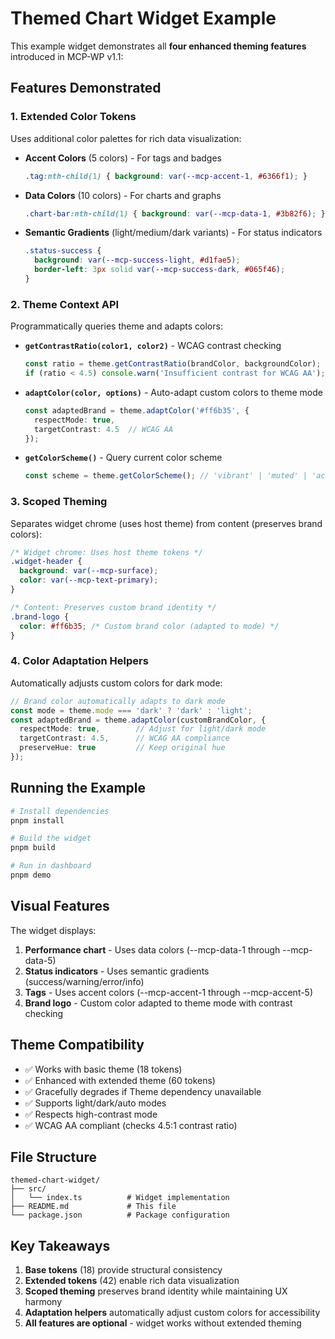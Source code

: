 # Themed Chart Widget Example

This example widget demonstrates all **four enhanced theming features** introduced in MCP-WP v1.1:

## Features Demonstrated

### 1. **Extended Color Tokens**

Uses additional color palettes for rich data visualization:

- **Accent Colors** (5 colors) - For tags and badges
  ```css
  .tag:nth-child(1) { background: var(--mcp-accent-1, #6366f1); }
  ```

- **Data Colors** (10 colors) - For charts and graphs
  ```css
  .chart-bar:nth-child(1) { background: var(--mcp-data-1, #3b82f6); }
  ```

- **Semantic Gradients** (light/medium/dark variants) - For status indicators
  ```css
  .status-success {
    background: var(--mcp-success-light, #d1fae5);
    border-left: 3px solid var(--mcp-success-dark, #065f46);
  }
  ```

### 2. **Theme Context API**

Programmatically queries theme and adapts colors:

- **`getContrastRatio(color1, color2)`** - WCAG contrast checking
  ```typescript
  const ratio = theme.getContrastRatio(brandColor, backgroundColor);
  if (ratio < 4.5) console.warn('Insufficient contrast for WCAG AA');
  ```

- **`adaptColor(color, options)`** - Auto-adapt custom colors to theme mode
  ```typescript
  const adaptedBrand = theme.adaptColor('#ff6b35', {
    respectMode: true,
    targetContrast: 4.5  // WCAG AA
  });
  ```

- **`getColorScheme()`** - Query current color scheme
  ```typescript
  const scheme = theme.getColorScheme(); // 'vibrant' | 'muted' | 'accessible'
  ```

### 3. **Scoped Theming**

Separates widget chrome (uses host theme) from content (preserves brand colors):

```css
/* Widget chrome: Uses host theme tokens */
.widget-header {
  background: var(--mcp-surface);
  color: var(--mcp-text-primary);
}

/* Content: Preserves custom brand identity */
.brand-logo {
  color: #ff6b35; /* Custom brand color (adapted to mode) */
}
```

### 4. **Color Adaptation Helpers**

Automatically adjusts custom colors for dark mode:

```typescript
// Brand color automatically adapts to dark mode
const mode = theme.mode === 'dark' ? 'dark' : 'light';
const adaptedBrand = theme.adaptColor(customBrandColor, {
  respectMode: true,        // Adjust for light/dark mode
  targetContrast: 4.5,      // WCAG AA compliance
  preserveHue: true         // Keep original hue
});
```

## Running the Example

```bash
# Install dependencies
pnpm install

# Build the widget
pnpm build

# Run in dashboard
pnpm demo
```

## Visual Features

The widget displays:

1. **Performance chart** - Uses data colors (--mcp-data-1 through --mcp-data-5)
2. **Status indicators** - Uses semantic gradients (success/warning/error/info)
3. **Tags** - Uses accent colors (--mcp-accent-1 through --mcp-accent-5)
4. **Brand logo** - Custom color adapted to theme mode with contrast checking

## Theme Compatibility

- ✅ Works with basic theme (18 tokens)
- ✅ Enhanced with extended theme (60 tokens)
- ✅ Gracefully degrades if Theme dependency unavailable
- ✅ Supports light/dark/auto modes
- ✅ Respects high-contrast mode
- ✅ WCAG AA compliant (checks 4.5:1 contrast ratio)

## File Structure

```
themed-chart-widget/
├── src/
│   └── index.ts          # Widget implementation
├── README.md             # This file
└── package.json          # Package configuration
```

## Key Takeaways

1. **Base tokens** (18) provide structural consistency
2. **Extended tokens** (42) enable rich data visualization
3. **Scoped theming** preserves brand identity while maintaining UX harmony
4. **Adaptation helpers** automatically adjust custom colors for accessibility
5. **All features are optional** - widget works without extended theming

